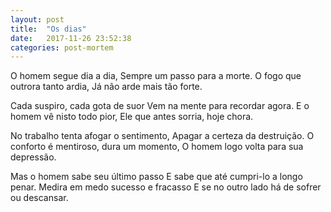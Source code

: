 ```yaml
---
layout: post
title:  "Os dias"
date:   2017-11-26 23:52:38
categories: post-mortem
---
```


O homem segue dia a dia,
Sempre um passo para a morte.
O fogo que outrora tanto ardia,
Já não arde mais tão forte.

Cada suspiro, cada gota de suor
Vem na mente para recordar agora.
E o homem vê nisto todo pior,
Ele que antes sorria, hoje chora.

No trabalho tenta afogar o sentimento,
Apagar a certeza da destruição.
O conforto é mentiroso, dura um momento,
O homem logo volta para sua depressão.

Mas o homem sabe seu último passo
E sabe que até cumpri-lo a longo penar.
Medira em medo sucesso e fracasso
E se no outro lado há de sofrer ou descansar.

